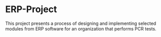 # ERP-Project
This project presents a process of designing and implementing selected modules from ERP software for an organization that performs PCR tests.
